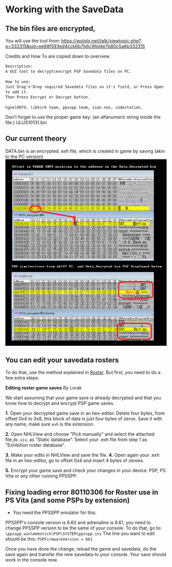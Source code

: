 # Working with the SaveData

## The bin files are encrypted,

You will use the tool from:
https://wololo.net/talk/viewtopic.php?p=332315&sid=ee68f593ed4ccb6b7b6c96d4e7b80c5a#p332315

Credits and How To are copied down to overview.
```
Description:
A GUI tool to decrypt\encrypt PSP Savedata files on PC.

How to use:
Just Drag'n'Drop required Savedata files on it's field, or Press Open to add it.
Then Press Encrypt or Decrypt button.

hgoel0974, libkirk team, ppsspp team, xian nox, codestation.
```

Don't forget to use the proper game key: (an alfanumeric string inside the file:) ULUS10131.bin

## Our current theory

DATA.bin is an encrypted. exh file, which is created in game by saving (akin to the PC version)
![Image Proof](https://github.com/Bunkai9448/NHL-07_public/blob/main/SaveData/Info_Display.png)

## You can edit your savedata rosters

To do that, use the method explained in [Roster](https://github.com/Bunkai9448/NHL-07_public/tree/main/Roster). But first, you need to do a few extra steps:

**Editing roster game saves** By Lorak

We start assuming that your game save is already decrypted and that you know how to decrypt and encrypt PSP game saves.

**1.** Open your decrypted game save in an hex-editor. Delete four bytes, from offset 0x4 to 0x8, this block of data is just four bytes of zeros. Save it with any name, make sure `exh` is the extension. 

**2.** Open NHLView and choose "Pick manually" and select the attached file,`db.viv`, as "Static database".  Select your .exh file from step 1 as "Exhibition roster database".
 
**3.** Make your edits in NHLView and save the file.
**4.** Open again your .exh file in an hex-editor, go to offset 0x4 and insert 4 bytes of zeroes.

**5.** Encrypt your game save and check your changes in your device: PSP, PS Vita or any other running PPSSPP.

## Fixing loading error 80110306 for Roster use in PS Vita (and some PSPs by extension) 

- You need the PPSSPP emulator for this.

PPSSPP's console version is 6.60 and adrenaline is 6.61, you need to change PPSSPP version to be the same of your console. 
To do that, go to:
`\ppsspp_win\memstick\PSP\SYSTEM\ppsspp.ini`
The line you want to edit should be this:
`PSPFirmwareVersion = 661`

Once you have done the change, reload the game and savedata, do the save again and transfer the new savedata to your console. Your save should work in the console now.
